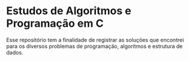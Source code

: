 # Estudos de Algoritmos e Programação em C

Esse repositório tem a finalidade de registrar as soluções que encontrei para os diversos problemas de programação, algoritmos e estrutura de dados. 